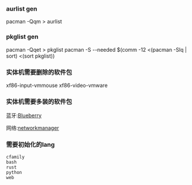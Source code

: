 ### aurlist gen
pacman -Qqm > aurlist

### pkglist gen
pacman -Qqet > pkglist
pacman -S --needed $(comm -12 <(pacman -Slq | sort) <(sort pkglist))


### 实体机需要删除的软件包
xf86-input-vmmouse
xf86-video-vmware

### 实体机需要多装的软件包

蓝牙:[Blueberry](https://wiki.archlinux.org/index.php/Bluetooth)

网络:[networkmanager](https://wiki.archlinux.org/index.php/NetworkManager#Installation)

### 需要初始化的lang

```
cfamily
bash
rust 
python 
web
```






